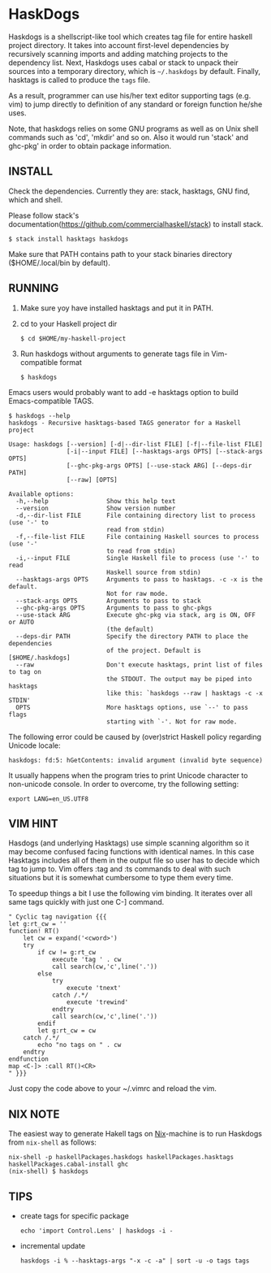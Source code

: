 HaskDogs
========

Haskdogs is a shellscript-like tool which creates tag file for entire haskell
project directory. It takes into account first-level dependencies by recursively
scanning imports and adding matching projects to the dependency list. Next,
Haskdogs uses cabal or stack to unpack their sources into a temporary directory,
which is `~/.haskdogs` by default. Finally, hasktags is called to produce the
`tags` file.

As a result, programmer can use his/her text editor supporting tags (e.g. vim)
to jump directly to definition of any standard or foreign function he/she uses.

Note, that haskdogs relies on some GNU programs as well as on Unix shell
commands such as 'cd', 'mkdir' and so on. Also it would run 'stack' and ghc-pkg'
in order to obtain package information.

INSTALL
-------

Check the dependencies. Currently they are: stack, hasktags, GNU find,
which and shell.

Please follow stack's documentation(https://github.com/commercialhaskell/stack) to install stack.

	$ stack install hasktags haskdogs

Make sure that PATH contains path to your stack binaries directory ($HOME/.local/bin by default).

RUNNING
-------

1. Make sure yoy have installed hasktags and put it in PATH.

2. cd to your Haskell project dir

       $ cd $HOME/my-haskell-project

3. Run haskdogs without arguments to generate tags file in Vim-compatible format

       $ haskdogs

Emacs users would probably want to add -e hasktags option to build Emacs-compatible TAGS.

    $ haskdogs --help
    haskdogs - Recursive hasktags-based TAGS generator for a Haskell project

    Usage: haskdogs [--version] [-d|--dir-list FILE] [-f|--file-list FILE]
                    [-i|--input FILE] [--hasktags-args OPTS] [--stack-args OPTS]
                    [--ghc-pkg-args OPTS] [--use-stack ARG] [--deps-dir PATH]
                    [--raw] [OPTS]

    Available options:
      -h,--help                Show this help text
      --version                Show version number
      -d,--dir-list FILE       File containing directory list to process (use '-' to
                               read from stdin)
      -f,--file-list FILE      File containing Haskell sources to process (use '-'
                               to read from stdin)
      -i,--input FILE          Single Haskell file to process (use '-' to read
                               Haskell source from stdin)
      --hasktags-args OPTS     Arguments to pass to hasktags. -c -x is the default.
                               Not for raw mode.
      --stack-args OPTS        Arguments to pass to stack
      --ghc-pkg-args OPTS      Arguments to pass to ghc-pkgs
      --use-stack ARG          Execute ghc-pkg via stack, arg is ON, OFF or AUTO
                               (the default)
      --deps-dir PATH          Specify the directory PATH to place the dependencies
                               of the project. Default is [$HOME/.haskdogs]
      --raw                    Don't execute hasktags, print list of files to tag on
                               the STDOUT. The output may be piped into hasktags
                               like this: `haskdogs --raw | hasktags -c -x STDIN'
      OPTS                     More hasktags options, use `--' to pass flags
                               starting with `-'. Not for raw mode.

The following error could be caused by (over)strict Haskell policy regarding
Unicode locale:

    haskdogs: fd:5: hGetContents: invalid argument (invalid byte sequence)

It usually happens when the program tries to print Unicode character to
non-unicode console. In order to overcome, try the following setting:

    export LANG=en_US.UTF8


VIM HINT
--------

Hasdogs (and underlying Hasktags) use simple scanning algorithm so it may become
confused facing functions with identical names. In this case Hasktags includes
all of them in the output file so user has to decide which tag to jump to. Vim
offers :tag and :ts commands to deal with such situations but it is somewhat
cumbersome to type them every time.

To speedup things a bit I use the following vim binding. It iterates over all
same tags quickly with just one C-] command.

    " Cyclic tag navigation {{{
	let g:rt_cw = ''
	function! RT()
		let cw = expand('<cword>')
		try
			if cw != g:rt_cw
				execute 'tag ' . cw
				call search(cw,'c',line('.'))
			else
				try
					execute 'tnext'
				catch /.*/
					execute 'trewind'
				endtry
				call search(cw,'c',line('.'))
			endif
			let g:rt_cw = cw
		catch /.*/
			echo "no tags on " . cw
		endtry
	endfunction
	map <C-]> :call RT()<CR>
    " }}}

Just copy the code above to your ~/.vimrc and reload the vim.


NIX NOTE
--------

The easiest way to generate Hakell tags on [Nix](https://nixos.org/nix)-machine
is to run Haskdogs from `nix-shell` as follows:

    nix-shell -p haskellPackages.haskdogs haskellPackages.hasktags haskellPackages.cabal-install ghc
    (nix-shell) $ haskdogs


TIPS
-----

* create tags for specific package

  ``echo 'import Control.Lens' | haskdogs -i -``

* incremental update

  ``haskdogs -i % --hasktags-args "-x -c -a" | sort -u -o tags tags``
